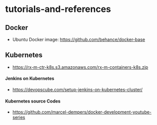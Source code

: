 # tutorials-and-references

## Docker 
* Ubuntu Docker image: https://github.com/behance/docker-base 


## Kubernetes
* https://rx-m-ctr-k8s.s3.amazonaws.com/rx-m-containers-k8s.zip

#### Jenkins on Kubernetes
* https://devopscube.com/setup-jenkins-on-kubernetes-cluster/
  
#### Kubernetes source Codes
* https://github.com/marcel-dempers/docker-development-youtube-series
